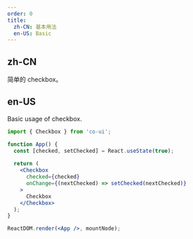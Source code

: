 ```yaml
---
order: 0
title:
  zh-CN: 基本用法
  en-US: Basic
---
```


## zh-CN

简单的 checkbox。

## en-US

Basic usage of checkbox.

```jsx
import { Checkbox } from 'co-ui';

function App() {
  const [checked, setChecked] = React.useState(true);
  
  return (
    <Checkbox 
      checked={checked} 
      onChange={(nextChecked) => setChecked(nextChecked)}
    >
      Checkbox
    </Checkbox>
  );
}

ReactDOM.render(<App />, mountNode);
```
